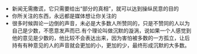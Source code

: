 * 新闻无需撒谎，它只需要给出“部分的真相”，就可以达到操纵民意的目的
* 你所关注的东西，永远都是媒体想让你关注的
* 很多时候舆论一边倒的声音，未必是大多数人所赞同的，只是不赞同的人以为自己是少数，不愿意发声而已.有个理论叫做沉默的漩涡，说如果一个人感觉到他的意见是少数的，他比较不会表达出来，因为害怕被多数的一方孤立，让后持有有种意见的人的声音就会更加的小，更加的少，最终形成沉默的大多数。